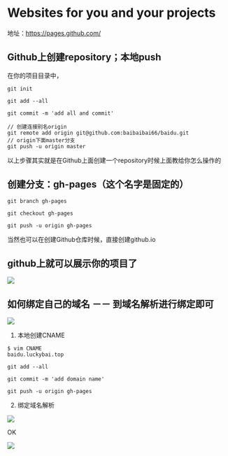 # Websites for you and your projects

地址：https://pages.github.com/

## Github上创建repository；本地push

在你的项目目录中，

```
git init

git add --all

git commit -m 'add all and commit'

// 创建连接别名origin
git remote add origin git@github.com:baibaibai66/baidu.git
// origin下面master分支
git push -u origin master
```

以上步骤其实就是在Github上面创建一个repository时候上面教给你怎么操作的

## 创建分支：gh-pages（这个名字是固定的）

```
git branch gh-pages

git checkout gh-pages

git push -u origin gh-pages
```

当然也可以在创建Github仓库时候，直接创建github.io

## github上就可以展示你的项目了

![](http://i1.piimg.com/567571/f443b14658f3705c.png)


## 如何绑定自己的域名 －－ 到域名解析进行绑定即可

![](http://i1.piimg.com/567571/be6741f470e5d343.png)

1. 本地创建CNAME

```
$ vim CNAME
baidu.luckybai.top

git add --all

git commit -m 'add domain name'

git push -u origin gh-pages
```

2. 绑定域名解析

![](http://i1.piimg.com/567571/e5cf29d5ce8bf95b.png)

OK

![](http://i2.muimg.com/567571/03dbc72b43137e01.png)